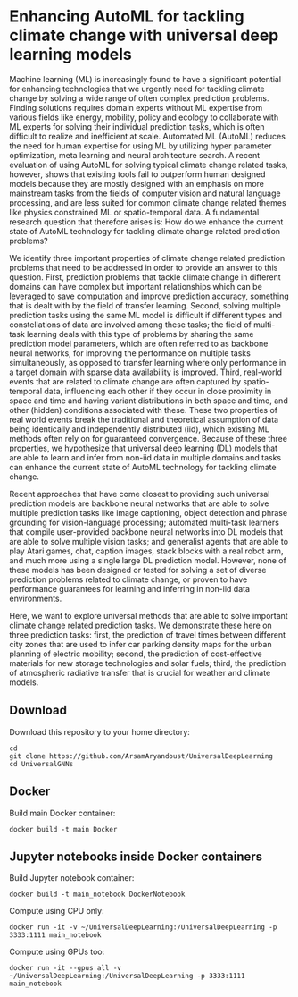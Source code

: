 # Enhancing AutoML for tackling climate change with universal deep learning models

Machine learning (ML) is increasingly found to have a significant potential for 
enhancing technologies that we urgently need for tackling climate change by solving 
a wide range of often complex prediction problems. Finding solutions requires domain 
experts without ML expertise from various fields like energy, mobility, policy 
and ecology to collaborate with ML experts for solving their individual prediction 
tasks, which is often difficult to realize and inefficient at scale. Automated 
ML (AutoML) reduces the need for human expertise for using ML by utilizing hyper 
parameter optimization, meta learning and neural architecture search. A recent 
evaluation of using AutoML for solving typical climate change related tasks, however, 
shows that existing tools fail to outperform human designed models because they 
are mostly designed with an emphasis on more mainstream tasks from the fields of 
computer vision and natural language processing, and are less suited for common 
climate change related themes like physics constrained ML or spatio-temporal data. 
A fundamental research question that therefore arises is: How do we enhance the 
current state of AutoML technology for tackling climate change related prediction 
problems?

We identify three important properties of climate change related prediction problems 
that need to be addressed in order to provide an answer to this question. First, 
prediction problems that tackle climate change in different domains can have complex 
but important relationships which can be leveraged to save computation and improve 
prediction accuracy, something that is dealt with by the field of transfer learning.
Second, solving multiple prediction tasks using the same ML model is difficult if 
different types and constellations of data are involved among these tasks; the 
field of multi-task learning deals with this type of problems by sharing the same 
prediction model parameters, which are often referred to as backbone neural networks, 
for improving the performance on multiple tasks simultaneously, as opposed to transfer 
learning where only performance in a target domain with sparse data availability 
is improved. Third, real-world events that are related to climate change are often 
captured by spatio-temporal data, influencing each other if they occur in close 
proximity in space and time and having variant distributions in both space and 
time, and other (hidden) conditions associated with these. These two properties 
of real world events break the traditional and theoretical assumption of data being 
identically and independently distributed (iid), which existing ML methods often 
rely on for guaranteed convergence. Because of these three properties, we hypothesize 
that universal deep learning (DL) models that are able to learn and infer from non-iid 
data in multiple domains and tasks can enhance the current state of AutoML technology 
for tackling climate change.

Recent approaches that have come closest to providing such universal prediction 
models are backbone neural networks that are able to solve multiple prediction 
tasks like image captioning, object detection and phrase grounding for vision-language 
processing; automated multi-task learners that compile user-provided backbone neural 
networks into DL models that are able to solve multiple vision tasks; and generalist 
agents that are able to play Atari games, chat, caption images, stack blocks with 
a real robot arm, and much more using a single large DL prediction model. However, 
none of these models has been designed or tested for solving a set of diverse 
prediction problems related to climate change, or proven to have performance 
guarantees for learning and inferring in non-iid data environments. 

Here, we want to explore universal methods that are able to solve important climate
change related prediction tasks. We demonstrate these here on three prediction tasks:
first, the prediction of travel times between different city zones that are used 
to infer car parking density maps for the urban planning of electric mobility; 
second, the prediction of cost-effective materials for new storage technologies 
and solar fuels; third, the prediction of atmospheric radiative transfer that is 
crucial for weather and climate models.


## Download
Download this repository to your home directory:

```
cd 
git clone https://github.com/ArsamAryandoust/UniversalDeepLearning
cd UniversalGNNs
```

## Docker

Build main Docker container:

```
docker build -t main Docker
```


## Jupyter notebooks inside Docker containers

Build Jupyter notebook container:

```
docker build -t main_notebook DockerNotebook
```

Compute using CPU only:

```
docker run -it -v ~/UniversalDeepLearning:/UniversalDeepLearning -p 3333:1111 main_notebook
```

Compute using GPUs too:

```
docker run -it --gpus all -v ~/UniversalDeepLearning:/UniversalDeepLearning -p 3333:1111 main_notebook
```



